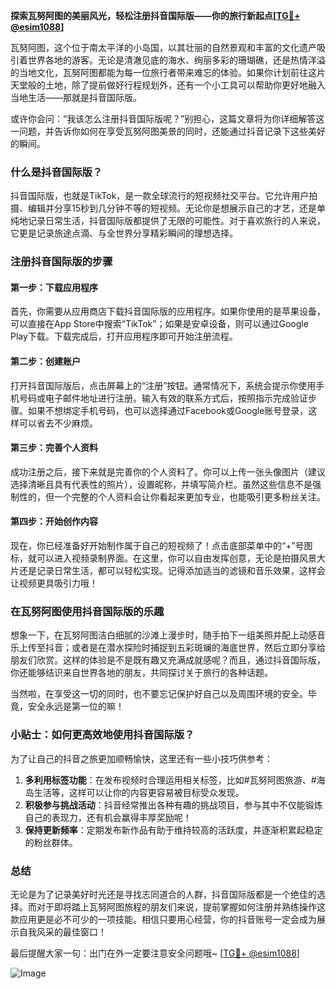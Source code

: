 **探索瓦努阿图的美丽风光，轻松注册抖音国际版——你的旅行新起点[[TG💪+ @esim1088](https://t.me/s/esim1088)]**

瓦努阿图，这个位于南太平洋的小岛国，以其壮丽的自然景观和丰富的文化遗产吸引着世界各地的游客。无论是清澈见底的海水、绚丽多彩的珊瑚礁，还是热情洋溢的当地文化，瓦努阿图都能为每一位旅行者带来难忘的体验。如果你计划前往这片天堂般的土地，除了提前做好行程规划外，还有一个小工具可以帮助你更好地融入当地生活——那就是抖音国际版。

或许你会问：“我该怎么注册抖音国际版呢？”别担心，这篇文章将为你详细解答这一问题，并告诉你如何在享受瓦努阿图美景的同时，还能通过抖音记录下这些美好的瞬间。

### 什么是抖音国际版？

抖音国际版，也就是TikTok，是一款全球流行的短视频社交平台。它允许用户拍摄、编辑并分享15秒到几分钟不等的短视频。无论你是想展示自己的才艺，还是单纯地记录日常生活，抖音国际版都提供了无限的可能性。对于喜欢旅行的人来说，它更是记录旅途点滴、与全世界分享精彩瞬间的理想选择。

### 注册抖音国际版的步骤

#### 第一步：下载应用程序
首先，你需要从应用商店下载抖音国际版的应用程序。如果你使用的是苹果设备，可以直接在App Store中搜索“TikTok”；如果是安卓设备，则可以通过Google Play下载。下载完成后，打开应用程序即可开始注册流程。

#### 第二步：创建账户
打开抖音国际版后，点击屏幕上的“注册”按钮。通常情况下，系统会提示你使用手机号码或电子邮件地址进行注册。输入有效的联系方式后，按照指示完成验证步骤。如果不想绑定手机号码，也可以选择通过Facebook或Google账号登录，这样可以省去不少麻烦。

#### 第三步：完善个人资料
成功注册之后，接下来就是完善你的个人资料了。你可以上传一张头像图片（建议选择清晰且具有代表性的照片），设置昵称，并填写简介栏。虽然这些信息不是强制性的，但一个完整的个人资料会让你看起来更加专业，也能吸引更多粉丝关注。

#### 第四步：开始创作内容
现在，你已经准备好开始制作属于自己的短视频了！点击底部菜单中的“+”号图标，就可以进入视频录制界面。在这里，你可以自由发挥创意，无论是拍摄风景大片还是记录日常生活，都可以轻松实现。记得添加适当的滤镜和音乐效果，这样会让视频更具吸引力哦！

### 在瓦努阿图使用抖音国际版的乐趣

想象一下，在瓦努阿图洁白细腻的沙滩上漫步时，随手拍下一组美照并配上动感音乐上传至抖音；或者是在潜水探险时捕捉到五彩斑斓的海底世界，然后立即分享给朋友们欣赏。这样的体验是不是既有趣又充满成就感呢？而且，通过抖音国际版，你还能够结识来自世界各地的朋友，共同探讨关于旅行的各种话题。

当然啦，在享受这一切的同时，也不要忘记保护好自己以及周围环境的安全。毕竟，安全永远是第一位的嘛！

### 小贴士：如何更高效地使用抖音国际版？

为了让自己的抖音之旅更加顺畅愉快，这里还有一些小技巧供参考：

1. **多利用标签功能**：在发布视频时合理运用相关标签，比如#瓦努阿图旅游、#海岛生活等，这样可以让你的内容更容易被目标受众发现。
2. **积极参与挑战活动**：抖音经常推出各种有趣的挑战项目，参与其中不仅能锻炼自己的表现力，还有机会赢得丰厚奖励呢！
3. **保持更新频率**：定期发布新作品有助于维持较高的活跃度，并逐渐积累起稳定的粉丝群体。

### 总结

无论是为了记录美好时光还是寻找志同道合的人群，抖音国际版都是一个绝佳的选择。而对于即将踏上瓦努阿图旅程的朋友们来说，提前掌握如何注册并熟练操作这款应用更是必不可少的一项技能。相信只要用心经营，你的抖音账号一定会成为展示自我风采的最佳窗口！

最后提醒大家一句：出门在外一定要注意安全问题哦~ [[TG💪+ @esim1088](https://t.me/s/esim1088)] 

![Image](https://i.postimg.cc/4NQfJmqS/Snipaste-2025-05-13-00-14-12.png)
